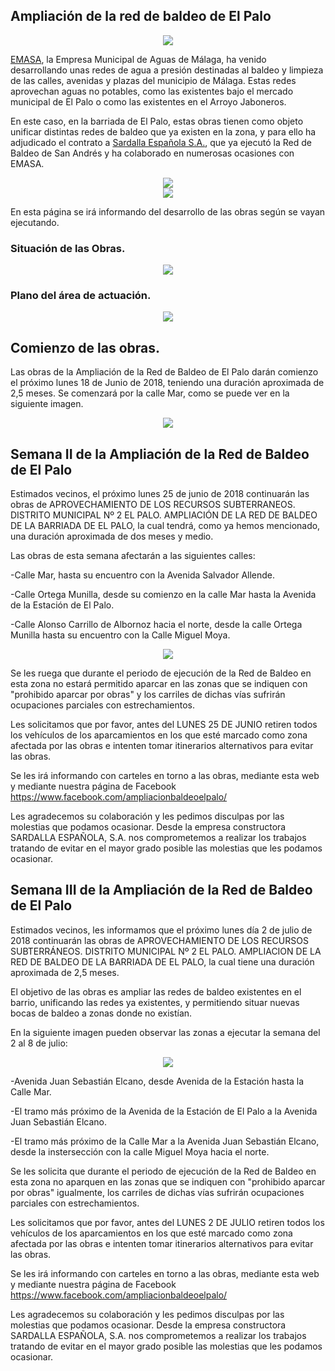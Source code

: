 ## Ampliación de la red de baldeo de El Palo

<div style="text-align:center"><img src ="https://drscdn.500px.org/photo/262255213/q%3D80_m%3D2000/v2?user_id=26634187&webp=true&sig=dfc4422efb205e95a4ca8e7e46b5a30da8bb177b9ba07d37a9962983f93ddec5" /></div>

[EMASA](https://www.emasa.es/), la Empresa Municipal de Aguas de Málaga, ha venido desarrollando unas redes de agua a presión destinadas al baldeo y limpieza de las calles, avenidas y plazas del municipio de Málaga. Estas redes aprovechan  aguas no potables, como las existentes bajo el mercado municipal de El Palo o como las existentes en el Arroyo Jaboneros.

En este caso, en la barriada de El Palo, estas obras tienen como objeto unificar distintas redes de baldeo que ya existen en la zona, y para ello ha adjudicado el contrato a [Sardalla Española S.A.](http://www.sardesa.com/), que ya ejecutó la Red de Baldeo de San Andrés y ha colaborado en numerosas ocasiones con EMASA. 


<div style="text-align:center"><img src ="http://www.sardesa.com/wp-content/uploads/2013/07/logo1.png" /></div> 


<div style="text-align:center"><img src ="https://www.emasa.es/wp-content/themes/twentyeleven/img/34.png" /></div>


En esta página se irá informando del desarrollo de las obras según se vayan ejecutando.

### Situación de las Obras.

<div style="text-align:center"><img src ="https://drscdn.500px.org/photo/259855271/m%3D2048/v2?user_id=26634187&webp=true&sig=41e459fef25cf0ca14b34b06e07b4a9ed160584398b8834f975c890a144dc3e1" /></div>

### Plano del área de actuación.

<div style="text-align:center"><img src ="https://drscdn.500px.org/photo/262254933/q%3D80_m%3D2000/v2?webp=true&sig=719979bc6d71f8f814b8d02c21f16d431a2257c2fd62fc2153c408f1bfb51e68" /></div>

## Comienzo de las obras.

Las obras de la Ampliación de la Red de Baldeo de El Palo darán comienzo el próximo lunes 18 de Junio de 2018, teniendo una duración aproximada de 2,5 meses.
Se comenzará por la calle Mar, como se puede ver en la siguiente imagen.

<div style="text-align:center"><img src ="https://drscdn.500px.org/photo/262254931/q%3D80_m%3D1000_k%3D1/v2?webp=true&sig=f51dc47bb94b2255ab5502d589efa667939ce3a1b7756c361ae56567c9e671ac" /></div>

## Semana II de la Ampliación de la Red de Baldeo de El Palo

Estimados vecinos, el próximo lunes 25 de junio de 2018 continuarán las obras de APROVECHAMIENTO DE LOS RECURSOS SUBTERRANEOS. DISTRITO MUNICIPAL Nº 2 EL PALO. AMPLIACIÓN DE LA RED DE BALDEO DE LA BARRIADA DE EL PALO, la cual tendrá, como ya hemos mencionado, una duración aproximada de dos meses y medio.

Las obras de esta semana afectarán a las siguientes calles:

  -Calle Mar, hasta su encuentro con la Avenida Salvador Allende.
  
  -Calle Ortega Munilla, desde su comienzo en la calle Mar hasta la Avenida de la Estación de El Palo.
  
  -Calle Alonso Carrillo de Albornoz hacia el norte, desde la calle Ortega Munilla hasta su encuentro con la Calle Miguel Moya.
  

<div style="text-align:center"><img src ="https://drscdn.500px.org/photo/263185335/q%3D80_m%3D2000/v2?user_id=26634187&webp=true&sig=f12193808bdaa7a803b45b38154e6195ab9dcfc25ab1a07c7cc5b3d2f448a56b" /></div>

Se les ruega que durante el periodo de ejecución de la Red de Baldeo en esta zona no estará permitido aparcar en las zonas que se indiquen con "prohibido aparcar por obras" y los carriles de dichas vías sufrirán ocupaciones parciales con estrechamientos.

Les solicitamos que por favor, antes del LUNES 25 DE JUNIO retiren todos los vehículos de los aparcamientos en los que esté marcado como zona afectada por las obras e intenten tomar itinerarios alternativos para evitar las obras.

Se les irá informando con carteles en torno a las obras, mediante esta web y mediante nuestra página de Facebook https://www.facebook.com/ampliacionbaldeoelpalo/

Les agradecemos su colaboración y les pedimos disculpas por las molestias que podamos ocasionar. Desde la empresa constructora SARDALLA ESPAÑOLA, S.A. nos comprometemos a realizar los trabajos tratando de evitar en el mayor grado posible las molestias que les podamos ocasionar.

## Semana III de la Ampliación de la Red de Baldeo de El Palo

Estimados vecinos, les informamos que el próximo lunes día 2 de julio de 2018 continuarán las obras de APROVECHAMIENTO DE LOS RECURSOS SUBTERRÁNEOS. DISTRITO MUNICIPAL Nº 2 EL PALO. AMPLIACION DE LA RED DE BALDEO DE LA BARRIADA DE EL PALO, la cual tiene una duración aproximada de 2,5 meses.

El objetivo de las obras es ampliar las redes de baldeo existentes en el barrio, unificando las redes ya existentes, y permitiendo situar nuevas bocas de baldeo a zonas donde no existían.

En la siguiente imagen pueden observar las zonas a ejecutar la semana del 2 al 8 de julio:

<div style="text-align:center"><img src ="https://drscdn.500px.org/photo/263924929/q%3D80_m%3D2000/v2?webp=true&sig=4696de4df355952bb81a08016661e844c6abf3d5b3914d5c119cb7f6e4400471" /></div>

-Avenida Juan Sebastián Elcano, desde Avenida de la Estación hasta la Calle Mar.

-El tramo más próximo de la Avenida de la Estación de El Palo a la Avenida Juan Sebastián Elcano.

-El tramo más próximo de la Calle Mar a la Avenida Juan Sebastián Elcano, desde la instersección con la calle Miguel Moya hacia el norte.

Se les solicita que durante el periodo de ejecución de la Red de Baldeo en esta zona no aparquen en las zonas que se indiquen con "prohibido aparcar por obras" igualmente, los carriles de dichas vías sufrirán ocupaciones parciales con estrechamientos.

Les solicitamos que por favor, antes del LUNES 2 DE JULIO retiren todos los vehículos de los aparcamientos en los que esté marcado como zona afectada por las obras e intenten tomar itinerarios alternativos para evitar las obras.

Se les irá informando con carteles en torno a las obras, mediante esta web y mediante nuestra página de Facebook https://www.facebook.com/ampliacionbaldeoelpalo/

Les agradecemos su colaboración y les pedimos disculpas por las molestias que podamos ocasionar. Desde la empresa constructora SARDALLA ESPAÑOLA, S.A. nos comprometemos a realizar los trabajos tratando de evitar en el mayor grado posible las molestias que les podamos ocasionar.

